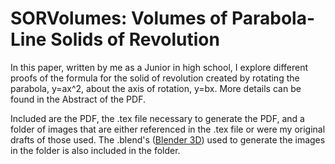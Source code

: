 # SORVolumes: Volumes of Parabola-Line Solids of Revolution

In this paper, written by me as a Junior in high school, I explore different proofs of the formula for the solid of revolution created by rotating the parabola, y=ax^2, about the axis of rotation, y=bx. More details can be found in the Abstract of the PDF.

Included are the PDF, the .tex file necessary to generate the PDF, and a folder of images that are either referenced in the .tex file or were my original drafts of those used. The .blend's ([Blender 3D](https://www.blender.org/)) used to generate the images in the folder is also included in the folder.
